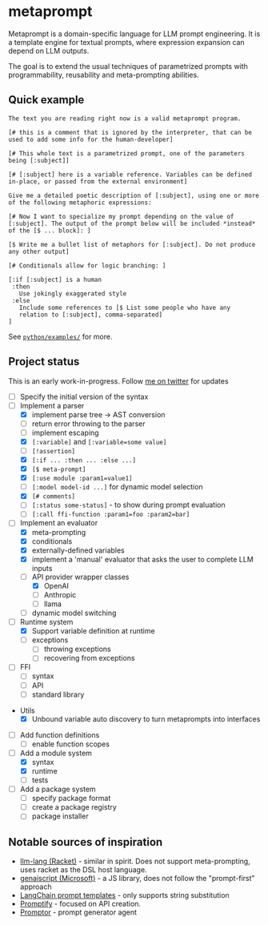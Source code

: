 # metaprompt

Metaprompt is a domain-specific language for LLM prompt engineering. It is a template engine for textual prompts, where expression expansion can depend on LLM outputs.

The goal is to extend the usual techniques of parametrized prompts with programmability, reusability and meta-prompting abilities.

## Quick example

```metaprompt
The text you are reading right now is a valid metaprompt program.

[# this is a comment that is ignored by the interpreter, that can be
used to add some info for the human-developer]

[# This whole text is a parametrized prompt, one of the parameters
being [:subject]]

[# [:subject] here is a variable reference. Variables can be defined
in-place, or passed from the external environment]

Give me a detailed poetic description of [:subject], using one or more
of the following metaphoric expressions:

[# Now I want to specialize my prompt depending on the value of
[:subject]. The output of the prompt below will be included *instead*
of the [$ ... block]: ]

[$ Write me a bullet list of metaphors for [:subject]. Do not produce
any other output]

[# Conditionals allow for logic branching: ]

[:if [:subject] is a human
 :then
   Use jokingly exaggerated style
 :else
   Include some references to [$ List some people who have any
   relation to [:subject], comma-separated]
]
```


See [`python/examples/`](./python/examples/) for more.

## Project status

This is an early work-in-progress. Follow [me on twitter](https://x.com/klntsky) for updates

- [ ] Specify the initial version of the syntax
- [ ] Implement a parser
  - [x] implement parse tree -> AST conversion
  - [ ] return error throwing to the parser
  - [ ] implement escaping
  - [x] `[:variable]` and `[:variable=some value]`
  - [ ] `[!assertion]`
  - [x] `[:if ... :then ... :else ...]`
  - [x] `[$ meta-prompt]`
  - [x] `[:use module :param1=value1]`
  - [ ] `[:model model-id ...]` for dynamic model selection
  - [x] `[# comments]`
  - [ ] `[:status some-status]` - to show during prompt evaluation
  - [ ] `[:call ffi-function :param1=foo :param2=bar]`
- [ ] Implement an evaluator
  - [x] meta-prompting
  - [x] conditionals
  - [x] externally-defined variables
  - [x] implement a 'manual' evaluator that asks the user to complete LLM inputs
  - [ ] API provider wrapper classes
    - [x] OpenAI
    - [ ] Anthropic
    - [ ] llama
  - [ ] dynamic model switching
- [ ] Runtime system
  - [x] Support variable definition at runtime
  - [ ] exceptions
    - [ ] throwing exceptions
    - [ ] recovering from exceptions
- [ ] FFI
  - [ ] syntax
  - [ ] API
  - [ ] standard library
- Utils
  - [x] Unbound variable auto discovery to turn metaprompts into interfaces
- [ ] Add function definitions
  - [ ] enable function scopes
- [ ] Add a module system
  - [x] syntax
  - [x] runtime
  - [ ] tests
- [ ] Add a package system
  - [ ] specify package format
  - [ ] create a package registry
  - [ ] package installer

## Notable sources of inspiration

- [llm-lang (Racket)](https://github.com/wilbowma/llm-lang) - similar in spirit. Does not support meta-prompting, uses racket as the DSL host language.
- [genaiscript (Microsoft)](https://github.com/microsoft/genaiscript) - a JS library, does not follow the "prompt-first" approach
- [LangChain prompt templates](https://python.langchain.com/docs/concepts/prompt_templates/) - only supports string substitution
- [Promptify](https://www.promptify.ai/explore) - focused on API creation.
- [Promptor](https://github.com/pikho/ppromptor) - prompt generator agent
